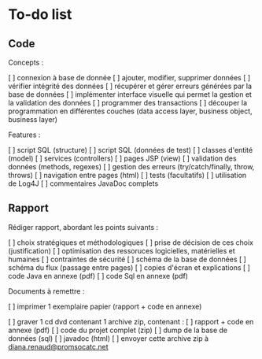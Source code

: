 # To-do list

## Code

Concepts :

[ ] connexion à base de donnée
[ ] ajouter, modifier, supprimer données
[ ] vérifier intégrité des données
[ ] récupérer et gérer erreurs générées par la base de données
[ ] implémenter interface visuelle qui permet la gestion et la validation des données
[ ] programmer des transactions
[ ] découper la programmation en différentes couches (data access layer, business object, business layer) 

Features :

[ ] script SQL (structure)
[ ] script SQL (données de test)
[ ] classes d'entité (model)
[ ] services (controllers)
[ ] pages JSP (view)
[ ] validation des données (methods, regexes)
[ ] gestion des erreurs (try/catch/finally, throw, throws)
[ ] navigation entre pages (html)
[ ] tests (facultatifs)
[ ] utilisation de Log4J
[ ] commentaires JavaDoc complets

## Rapport

Rédiger rapport, abordant les points suivants :

[ ] choix stratégiques et méthodologiques
[ ] prise de décision de ces choix (justification)
[ ] optimisation des ressoruces logicielles, matérielles et humaines
[ ] contraintes de sécurité
[ ] schéma de la base de données
[ ] schéma du flux (passage entre pages)
[ ] copies d'écran et explications
[ ] code Java en annexe (pdf)
[ ] code Sql en annexe (pdf)

Documents à remettre :

[ ] imprimer 1 exemplaire papier (rapport + code en annexe)

[ ] graver 1 cd dvd contenant 1 archive zip, contenant :
[ ] rapport + code en annexe (pdf)
[ ] code du projet complet (zip)
[ ] dump de la base de données (sql)
[ ] javadoc (html)
[ ] envoyer cette archive zip à [diana.renaud@promsocatc.net](mailto:diana.renaud@promsocatc.net)
